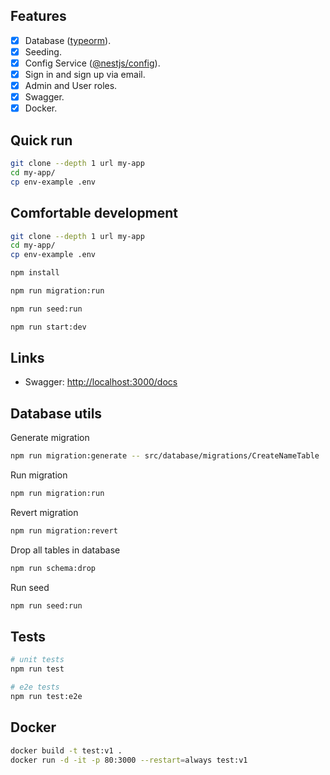 ## Features

- [x] Database ([typeorm](https://www.npmjs.com/package/typeorm)).
- [x] Seeding.
- [x] Config Service ([@nestjs/config](https://www.npmjs.com/package/@nestjs/config)).
- [x] Sign in and sign up via email.
- [x] Admin and User roles.
- [x] Swagger.
- [x] Docker.

## Quick run

```bash
git clone --depth 1 url my-app
cd my-app/
cp env-example .env
```


## Comfortable development

```bash
git clone --depth 1 url my-app
cd my-app/
cp env-example .env
```





```bash
npm install

npm run migration:run

npm run seed:run

npm run start:dev
```

## Links

- Swagger: <http://localhost:3000/docs>


## Database utils

Generate migration

```bash
npm run migration:generate -- src/database/migrations/CreateNameTable
```

Run migration

```bash
npm run migration:run
```

Revert migration

```bash
npm run migration:revert
```

Drop all tables in database

```bash
npm run schema:drop
```

Run seed

```bash
npm run seed:run
```

## Tests

```bash
# unit tests
npm run test

# e2e tests
npm run test:e2e
```

##  Docker

```bash
docker build -t test:v1 .
docker run -d -it -p 80:3000 --restart=always test:v1
```
```


